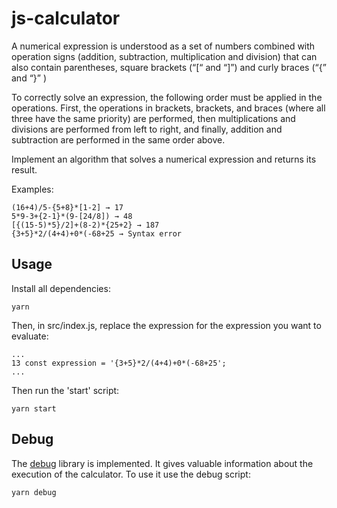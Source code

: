 # js-calculator
A numerical expression is understood as a set of numbers combined with operation signs (addition, subtraction, multiplication and division) that can also contain parentheses, square brackets (“[“ and “]”) and curly braces (“{” and “}” )

To correctly solve an expression, the following order must be applied in the operations. First, the operations in brackets, brackets, and braces (where all three have the same priority) are performed, then multiplications and divisions are performed from left to right, and finally, addition and subtraction are performed in the same order above.

Implement an algorithm that solves a numerical expression and returns its result.

Examples:
````
(16+4)/5-{5+8}*[1-2] → 17
5*9-3+{2-1}*(9-[24/8]) → 48
[{(15-5)*5}/2]+(8-2)*{25+2} → 187
{3+5}*2/(4+4)+0*(-68+25 → Syntax error

````

## Usage

Install all dependencies: 
```
yarn
```

Then, in src/index.js, replace the expression for the expression you want to evaluate:
```
...
13 const expression = '{3+5}*2/(4+4)+0*(-68+25';
...
```
Then run the 'start' script:
```
yarn start
```

## Debug

The [debug](https://www.npmjs.com/package/debug) library is implemented. It gives valuable information about the execution of the calculator.
To use it use the debug script:
```
yarn debug
```